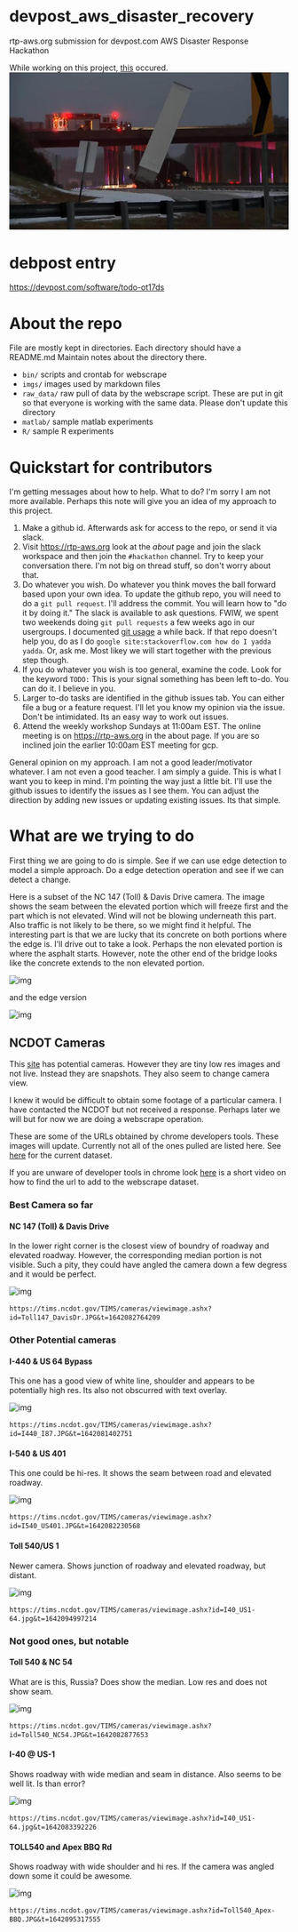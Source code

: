 # devpost_aws_disaster_recovery
rtp-aws.org submission for devpost.com AWS Disaster Response Hackathon

While working on this project, [this](https://www.wral.com/tractor-trailer-slides-off-n-c-147-2-killed-in-nash-county-crash/20081601/) occured.
![img](imgs/truck1-DMID1-5tkyirekb-640x360.jpg)

# debpost entry
https://devpost.com/software/todo-ot17ds


# About the repo

File are mostly kept in directories.  Each directory should have a README.md
Maintain notes about the directory there.

* `bin/` scripts and crontab for webscrape
* `imgs/`  images used by markdown files
* `raw_data/` raw pull of data by the webscrape script. These are put in git so that everyone is working with the same data.  Please don't update this directory
* `matlab/`  sample matlab experiments
* `R/`  sample R experiments

# Quickstart for contributors

I'm getting messages about how to help.  What to do?  I'm sorry I am not more
available.  Perhaps this note will give you an idea of my approach to this project.

1. Make a github id.  Afterwards ask for access to the repo, or send it via slack.
2. Visit https://rtp-aws.org look at the *about* page and join the slack workspace and then join the `#hackathon` channel.  Try to keep your conversation there. I'm not big on thread stuff, so don't worry about that.
3. Do whatever you wish.   Do whatever you think moves the ball forward based upon your own idea.  To update the github repo, you will need to do a `git pull request`.  I'll address the commit.  You will learn how to "do it by doing it." The slack is available to ask questions. FWIW, we spent two weekends doing `git pull requests` a few weeks ago in our usergroups.  I documented [git usage](https://gitlab.com/netskink/git-testy)  a while back.  If that repo doesn't help you,  do as I do  `google site:stackoverflow.com how do I yadda yadda`. Or, ask me. Most likey we will start together with the previous step though.
4. If you do whatever you wish is too general,  examine the code. Look for the keyword `TODO:`  This is your signal something has been left to-do.  You can do it.  I believe in you.
5. Larger to-do tasks are identified in the github issues tab.  You can either file
a bug or a feature request.  I'll let you know my opinion via the issue.  Don't be intimidated.  Its an easy way to work out issues.
6. Attend the weekly workshop Sundays at 11:00am EST. The online meeting is on https://rtp-aws.org in the about page.  If you are so inclined join the earlier 10:00am EST meeting for gcp.


General opinion on my approach.  I am not a good leader/motivator whatever. I am not
even a good teacher.  I am simply a guide.  This is what I want you to
keep in mind.  I'm pointing the way just a little bit.  I'll use the github issues to
identify the issues as I see them.  You can adjust the direction by adding new issues
or updating existing issues.  Its that simple.

# What are we trying to do

First thing we are going to do is simple.  See if we can use edge detection to model a simple approach.  Do a edge detection operation and see if we can detect a change.

Here is a subset of the NC 147 (Toll) & Davis Drive camera.  The image shows the seam between the elevated portion which will freeze first and the part which is not elevated.  Wind will not be blowing underneath this part.  Also traffic is not likely to be there, so we might find it helpful.  The interesting part is that we are lucky that its concrete on both portions where the edge is.  I'll drive out to take a look.  Perhaps the non elevated portion is where the asphalt starts.  However, note the other end of the bridge looks like the concrete extends to the non elevated portion.

![img](imgs/NC147_DAVIS_DR_subset.png)

and the edge version

![img](imgs/NC147_DAVIS_DR_subset_edge.png)



## NCDOT Cameras

This [site](https://drivenc.gov/#adverse-weather)  has potential cameras.  However they are tiny low res images and not live.  Instead they are snapshots.  They also seem to change camera view.  

I knew it would be difficult to obtain some footage of a particular camera.  I have contacted the NCDOT but not received a response.  Perhaps later we will but for now we are doing a webscrape operation.  

These are some of the URLs obtained by chrome developers tools.  These images will update.  Currently not all of the ones pulled are listed here. See [here](imgs/raw_data) for the current dataset.

If you are unware of developer tools in chrome look [here](https://youtu.be/RRuaG0_W7B4) is a short video on how to find the url to add to the webscrape dataset.

### Best Camera so far

#### NC 147 (Toll) & Davis Drive
In the lower right corner is the closest view of boundry of roadway and elevated roadway.  However, the corresponding median portion is not visible.  Such a pity, they could have angled the camera down a few degress and it would be perfect.

![img](https://tims.ncdot.gov/TIMS/cameras/viewimage.ashx?id=Toll147_DavisDr.JPG&t=1642082764209)

```
https://tims.ncdot.gov/TIMS/cameras/viewimage.ashx?id=Toll147_DavisDr.JPG&t=1642082764209
```



### Other Potential cameras


#### I-440 & US 64 Bypass
This one has a good view of white line, shoulder and appears to be potentially high res.  Its also not obscurred with text overlay.

![img](https://tims.ncdot.gov/TIMS/cameras/viewimage.ashx?id=I440_I87.JPG&t=1642081402751)

```
https://tims.ncdot.gov/TIMS/cameras/viewimage.ashx?id=I440_I87.JPG&t=1642081402751
```

#### I-540 & US 401 
This one could be hi-res.  It shows the seam between road and elevated roadway.

![img](https://tims.ncdot.gov/TIMS/cameras/viewimage.ashx?id=I540_US401.JPG&t=1642082230568)

```
https://tims.ncdot.gov/TIMS/cameras/viewimage.ashx?id=I540_US401.JPG&t=1642082230568
```
#### Toll 540/US 1
Newer camera.  Shows junction of roadway and elevated roadway, but distant.

![img](https://tims.ncdot.gov/TIMS/cameras/viewimage.ashx?id=I40_US1-64.jpg&t=1642094997214)

```
https://tims.ncdot.gov/TIMS/cameras/viewimage.ashx?id=I40_US1-64.jpg&t=1642094997214
```


### Not good ones, but notable

#### Toll 540 & NC 54

What are is this, Russia?  Does show the median.  Low res and does not show seam.

![img](https://tims.ncdot.gov/TIMS/cameras/viewimage.ashx?id=Toll540_NC54.JPG&t=1642082877653)

```
https://tims.ncdot.gov/TIMS/cameras/viewimage.ashx?id=Toll540_NC54.JPG&t=1642082877653
```

#### I-40 @ US-1

Shows roadway with wide median and seam in distance. Also seems to be well lit.  Is than error?

![img](https://tims.ncdot.gov/TIMS/cameras/viewimage.ashx?id=Toll540_US1.JPG&t=1642095364324)

```
https://tims.ncdot.gov/TIMS/cameras/viewimage.ashx?id=I40_US1-64.jpg&t=1642083392226
```
#### TOLL540 and Apex BBQ Rd


Shows roadway with wide shoulder and hi res.  If the camera was angled down some it could be awesome.

![img](https://tims.ncdot.gov/TIMS/cameras/viewimage.ashx?id=Toll540_Apex-BBQ.JPG&t=1642095317555)

```
https://tims.ncdot.gov/TIMS/cameras/viewimage.ashx?id=Toll540_Apex-BBQ.JPG&t=1642095317555
```
